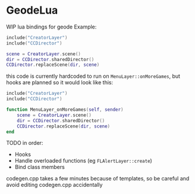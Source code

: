 # GeodeLua

WIP lua bindings for geode
Example:

```lua
include("CreatorLayer")
include("CCDirector")

scene = CreatorLayer.scene()
dir = CCDirector.sharedDirector()
CCDirector.replaceScene(dir, scene)
```

this code is currently hardcoded to run on `MenuLayer::onMoreGames`, but hooks are planned so it would look like this:

```lua
include("CreatorLayer")
include("CCDirector")

function MenuLayer_onMoreGames(self, sender)
	scene = CreatorLayer.scene()
	dir = CCDirector.sharedDirector()
	CCDirector.replaceScene(dir, scene)
end
```

TODO in order:
- Hooks
- Handle overloaded functions (eg `FLAlertLayer::create`)
- Bind class members


codegen.cpp takes a few minutes because of templates, so be careful and avoid editing codegen.cpp accidentally